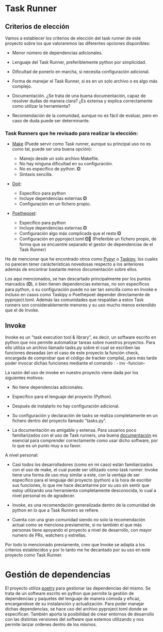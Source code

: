 # Task Runner

## Criterios de elección

Vamos a establecer los criterios de elección del task runner de este proyecto sobre los que valoraremos las diferentes opciones disponibles:

- Menor número de dependencias adicionales.

- Lenguaje del Task Runner, preferiblemente python por simplicidad.

- Dificultad de ponerlo en marcha, si necesita configuración adicional.

- Forma de manejar el Task Runner, si es en un solo archivo o es algo más complejo.

- Documentación. ¿Se trata de una buena documentación, capaz de resolver dudas de manera clara? ¿Es extensa y explica correctamente como utilizar la herramienta?

- Recomendación de la comunidad, aunque no es fácil de evaluar, pero en caso de duda puede ser determinante.


### Task Runners que he revisado para realizar la elección: 

- [Make](https://www.gnu.org/software/make/manual/make.html) (Puede servir como Task runner, aunque su principal uso no es como tal, puede ser una buena opción):
  - Manejo desde un solo archivo Makefile.
  - No hay ninguna dificultad en su configuración.
  - No es específico de python. ❎
  - Sintaxis sencilla.

- [Doit](https://pydoit.org/contents.html):
  - Específico para python
  - Incluye dependencias externas ❎
  - Configuración en un fichero propio. 

- [Poethepoet](https://github.com/nat-n/poethepoet):
  - Específico para python
  - Incluye dependencias externas ❎
  - Configuración algo más complicada que el resto ❎
  - Configuración en pyproject.toml ❎📎 (Preferible un fichero propio, de forma que se encuentre separado el gestor de dependencias de el Task Runner)

He de mencionar que he encontrado otros como [Pypyr](https://pypyr.io/docs/) o [Taskipy](https://github.com/illBeRoy/taskipy), los cuales no parecen tener carácteristicas novedosas respecto a los anteriores además de encontrar bastante menos documentación sobre ellos.

Los aquí mencionados, se han descartado principalmente por los puntos marcados (❎), o bien tienen dependencias externas, no son específicos para python, o su configuración puede no ser tan sencilla como en Invoke e incluso en casos como Taskipy o Poethepoet depender directamente de pyproject.toml. Además las comunidades que respaldan a estos Task runners son considerablemente menores y su uso mucho menos extendido que el de Invoke.

## Invoke

Invoke es un "task execution tool & library", es decir, un software escrito en python que nos permite automatizar tareas sobre nuestros proyectos. Para ello utiliza un archivo llamado tasks.py sobre el cual se escriben las funciones deseadas (en el caso de este proyecto la función check, encargada de comprobar que el código de tracker compila), para más tarde poder invocar dichas funciones mediante el comando : - inv -funcion-

La razón del uso de invoke en nuestro proyecto viene dada por los siguientes motivos:

- No tiene dependencias adicionales.

- Específico para el lenguaje del proyecto (Python).

- Después de instalarlo no hay configuración adicional.

- Su configuración y declaración de tasks se realiza completamente en un fichero dentro del proyecto llamado "tasks.py".

- La documentación es amigable y extensa. Para usuarios poco familiarizados con el uso de Task runners, una buena [documentación](https://www.pyinvoke.org/) es esencial para comprender correctamente como usar dicho software, por lo que es un punto muy a su favor.

A nivel personal:

- Casi todos los desarrolladores (como en mi caso) están familiarizados con el uso de make, el cual puede ser utilizado como task runner. Invoke tiene una forma de uso muy similar a este, con la ventaja de ser específico para el lenguaje del proyecto (python) a la hora de escribir sus funciones, lo que me hace decantarme por su uso sin sentir que estoy utilizando una herramienta completamente desconocida, lo cual a nivel personal es de agradecer.

- Invoke, es una recomendación generalizada dentro de la comunidad de python en lo que a Task Runners se refiere.

- Cuenta con una gran comunidad siendo no solo la recomendación actual como se menciona previamente, si no también el que más personas tiene apoyando el proyecto a nivel de desarrollo, con mayor numero de PRs, watchers y estrellas.

Por todo lo mencionado previamente, creo que Invoke se adapta a los criterios establecidos y por lo tanto me he decantado por su uso en este proyecto como Task Runner.
  
# Gestión de dependencias
  
El proyecto utiliza [poetry](https://python-poetry.org/docs/) para gestionar las dependencias del mismo. Se trata de un software escrito en python que permite la gestión de dependencias y paquetes del lenguaje de manera cómoda y eficaz, encargandose de su instalanción y actualización. Para poder manejar dichas dependencias, se hace uso del archivo pyproject.toml donde se especifican. También aporta la posibilidad de crear entornos de desarrollo con las distintas versiones del software que estemos utilizando y nos permite lanzar ordenes dentro de los mismos.
 
